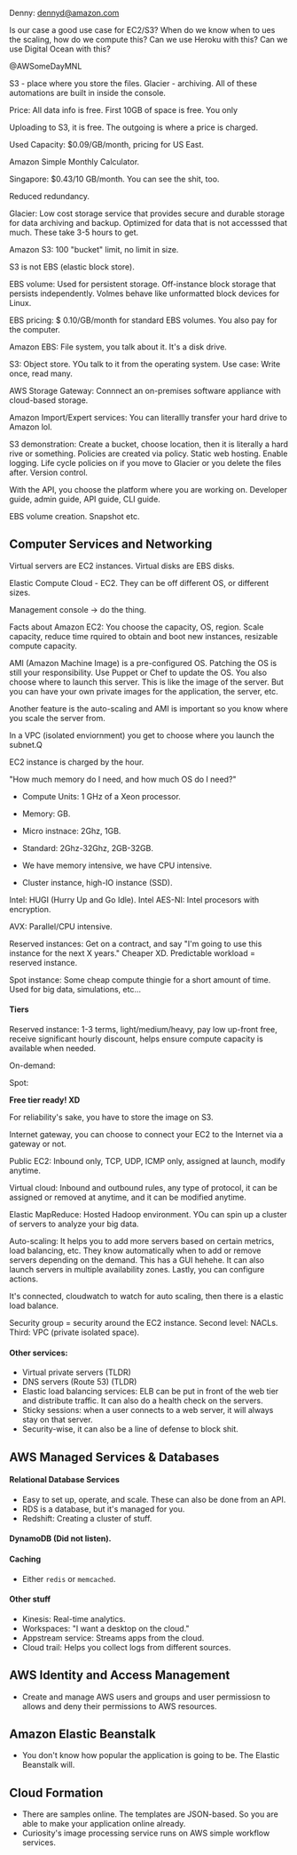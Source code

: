 Denny: dennyd@amazon.com

Is our case a good use case for EC2/S3?
When do we know when to ues the scaling, how do we compute this?
Can we use Heroku with this?
Can we use Digital Ocean with this?

@AWSomeDayMNL

S3 - place where you store the files. Glacier - archiving. All of these automations are built in inside the console.

Price: All data info is free. First 10GB of space is free. You only 

Uploading to S3, it is free. The outgoing is where a price is charged.

Used Capacity: $0.09/GB/month, pricing for US East.

Amazon Simple Monthly Calculator.

Singapore: $0.43/10 GB/month. You can see the shit, too.

Reduced redundancy.

Glacier: Low cost storage service that provides secure and durable storage for data archiving and backup. Optimized for data that is not accesssed that much. These take 3-5 hours to get.

Amazon S3: 100 "bucket" limit, no limit in size.

S3 is not EBS (elastic block store).

EBS volume: Used for persistent storage. Off-instance block storage that persists independently. Volmes behave like unformatted block devices for Linux.

EBS pricing: $ 0.10/GB/month for standard EBS volumes. You also pay for the computer.

Amazon EBS: File system, you talk about it. It's a disk drive.

S3: Object store. YOu talk to it from the operating system. Use case: Write once, read many.

AWS Storage Gateway: Connnect an on-premises software appliance with cloud-based storage.

Amazon Import/Expert services: You can literallly transfer your hard drive to Amazon lol.

S3 demonstration: Create a bucket, choose location, then it is literally a hard rive or something. Policies are created via policy. Static web hosting. Enable logging. Life cycle policies on if you move to Glacier or you delete the files after. Version control.

With the API, you choose the platform where you are working on. Developer guide, admin guide, API guide, CLI guide.

EBS volume creation. Snapshot etc.

## Computer Services and Networking

Virtual servers are EC2 instances. Virtual disks are EBS disks.

Elastic Compute Cloud - EC2. They can be off different OS, or different sizes.

Management console -> do the thing.

Facts about Amazon EC2: You choose the capacity, OS, region. Scale capacity, reduce time rquired to obtain and boot new instances, resizable compute capacity.

AMI (Amazon Machine Image) is a pre-configured OS. Patching the OS is still your responsibility. Use Puppet or Chef to update the OS. You also choose where to launch this server. This is like the image of the server. But you can have your own private images for the application, the server, etc.

Another feature is the auto-scaling and AMI is important so you know where you scale the server from.

In a VPC (isolated enviornment) you get to choose where you launch the subnet.Q

EC2 instance is charged by the hour.

"How much memory do I need, and how much OS do I need?"

- Compute Units: 1 GHz of a Xeon processor.
- Memory: GB.

- Micro instnace: 2Ghz, 1GB.
- Standard: 2Ghz-32Ghz, 2GB-32GB.
- We have memory intensive, we have CPU intensive.
- Cluster instance, high-IO instance (SSD).

Intel: HUGI (Hurry Up and Go Idle). Intel AES-NI: Intel procesors with encryption.

AVX: Parallel/CPU intensive.

Reserved instances: Get on a contract, and say "I'm going to use this instance for the next X years." Cheaper XD. Predictable workload = reserved instance.

Spot instance: Some cheap compute thingie for a short amount of time. Used for big data, simulations, etc...

#### Tiers

Reserved instance: 1-3 terms, light/medium/heavy, pay low up-front free, receive significant hourly discount, helps ensure compute capacity is available when needed.

On-demand:

Spot:

__Free tier ready! XD__

For reliability's sake, you have to store the image on S3.

Internet gateway, you can choose to connect your EC2 to the Internet via a gateway or not.

Public EC2: Inbound only, TCP, UDP, ICMP only, assigned at launch, modify anytime.

Virtual cloud: Inbound and outbound rules, any type of protocol, it can be assigned or removed at anytime, and it can be modified anytime.

Elastic MapReduce: Hosted Hadoop environment. YOu can spin up a cluster of servers to analyze your big data.

Auto-scaling: It helps you to add more servers based on certain metrics, load balancing, etc. They know automatically when to add or remove servers depending on the demand. This has a GUI hehehe. It can also launch servers in multiple availability zones. Lastly, you can configure actions.

It's connected, cloudwatch to watch for auto scaling, then there is a elastic load balance.

Security group = security around the EC2 instance. Second level: NACLs. Third: VPC (private isolated space).

#### Other services:
- Virtual private servers (TLDR)
- DNS servers (Route 53) (TLDR)
- Elastic load balancing services: ELB can be put in front of the web tier and distribute traffic. It can also do a health check on the servers.
- Sticky sessions: when a user connects to a web server, it will always stay on that server.
- Security-wise, it can also be a line of defense to block shit.

## AWS Managed Services & Databases

#### Relational Database Services
- Easy to set up, operate, and scale. These can also be done from an API.
- RDS is a database, but it's managed for you.
- Redshift: Creating a cluster of stuff.

#### DynamoDB (Did not listen).

#### Caching
- Either `redis` or `memcached`.

#### Other stuff
- Kinesis: Real-time analytics.
- Workspaces: "I want a desktop on the cloud."
- Appstream service: Streams apps from the cloud.
- Cloud trail: Helps you collect logs from different sources.

## AWS Identity and Access Management
- Create and manage AWS users and groups and user permissiosn to allows and deny their permissions to AWS resources.

## Amazon Elastic Beanstalk
- You don't know how popular the application is going to be. The Elastic Beanstalk will.

## Cloud Formation
- There are samples online. The templates are JSON-based. So you are able to make your application online already.
- Curiosity's image processing service runs on AWS simple workflow services.